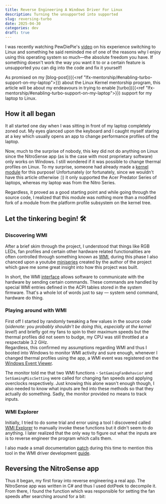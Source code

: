 ```yaml
---
title: Reverse Engineering A Windows Driver For Linux
description: Turning the unsupported into supported
slug: reversing-turbo
date: 2025-04-30
categories: dev
draft: true
---
```

I was recently watching PewDiePie's [video](https://youtu.be/pVI_smLgTY0?si=Yj5UFrUWDxJg7mFV) on his experience switching to Linux and something he said reminded me of one of the reasons why I enjoy using this operating system so much—the absolute freedom you have. If something doesn't work the way you want it to or a certain feature is unsupported you can dig into the code and fix it yourself!

As promised on my [blog-post]({{<ref "lfx-mentorship/#enabling-turbo-support-on-my-laptop">}}) about the  Linux Kernel mentorship program, this article will be about my endeavours in trying to enable [turbo]({{<ref "lfx-mentorship/#enabling-turbo-support-on-my-laptop">}}) support for my laptop to Linux.

## How it all began
It all started one day when I was sitting in front of my laptop completely zoned out. My eyes glanced upon the keyboard and I caught myself staring at a key which usually opens an app to change performance profiles of the laptop.

Now, much to the surprise of nobody, this key did not do anything on Linux since the NitroSense app (as is the case with most proprietary software) only works on Windows. I still wondered if it was possible to change thermal profiles on Linux. To my surprise, someone had already made a [kernel module](https://github.com/JafarAkhondali/acer-predator-turbo-and-rgb-keyboard-linux-module) for this purpose! Unfortunately (or fortunately, since we wouldn't have this article otherwise :)) it only supported the Acer Predator Series of laptops, whereas my laptop was from the Nitro Series.

Regardless, it proved as a good starting point and while going through the source code, I realized that this module was nothing more than a modified fork of a module from the platform profile subsystem on the kernel tree.

## Let the tinkering begin! 🛠️
### Discovering WMI
After a brief skim through the project, I understood that things like RGB LEDs, fan profiles and certain other hardware related functionalities are often controlled through something known as [WMI](https://en.wikipedia.org/wiki/Windows_Management_Instrumentation), during this phase I also chanced upon a youtube [miniseries](https://www.youtube.com/watch?v=97-WNhUmoig&list=PLv2kA4LxAI4Dq2ic_hU9bdvxIzoz5SzBr) created by the author of the project which gave me some great insight into how this project was built.

In short, the WMI [interface](https://docs.kernel.org/wmi/acpi-interface.html) allows software to communicate with the hardware by sending certain commands. These commands are handled by special WMI entries defined in the ACPI tables stored in the system firmware. That's a whole lot of words just to say — system send command, hardware do thing.

### Playing around with WMI
First off I started by randomly tweaking a few values in the source code (*sidenote: you probably shouldn't be doing this, especially at the kernel level!*) and briefly got my fans to spin to their maximum speeds but the thermal profiles did not seem to budge, my CPU was still throttled at a respectable 3.2 GHz.<br>Regardless, this confirmed my assumptions regarding WMI and thus I booted into Windows to monitor WMI activity and sure enough, whenever I changed thermal profiles using the app, a WMI event was registered on the [Windows Event Viewer](https://en.wikipedia.org/wiki/Event_Viewer).

The monitor told me that two WMI functions - `SetGamingFanBehavior` and `SetGamingMiscSetting` were called for changing fan speeds and applying overclocks respectively. Just knowing this alone wasn't enough though, I also needed to know what inputs are fed into these methods so that they actually do something. Sadly, the monitor provided no means to track inputs.<br>

### WMI Explorer
Initially, I tried to do some trial and error using a tool I discovered called [WMI Explorer](https://github.com/vinaypamnani/wmie2) to manually invoke these functions but it didn't seem to do anything. I later realized that the only way to figure out what the inputs are is to reverse engineer the program which calls them.

I also made a small documentation [patch](https://web.git.kernel.org/pub/scm/linux/kernel/git/next/linux-next.git/diff/Documentation/wmi/driver-development-guide.rst?id=98e45f0d7b99ceac029913ce3a161154a8c4c4a7) during this time to mention this tool in the WMI driver development [guide](https://docs.kernel.org/wmi/driver-development-guide.html).

## Reversing the NitroSense app
Thus it began, my first foray into reverse engineering a real app. The NitroSense app was written in C# and thus I used dotPeek to decompile it. From there, I found the function which was responsible for setting the fan speeds after searching around for a bit:

